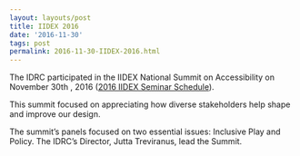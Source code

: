 ```yaml
---
layout: layouts/post
title: IIDEX 2016
date: '2016-11-30'
tags: post
permalink: 2016-11-30-IIDEX-2016.html
---
```

<p>
The IDRC participated in the IIDEX National Summit on Accessibility on November 30th
, 2016 (<a href="https://tbs.iidexcanada.com/conference/seminars2016">2016 IIDEX Seminar
 Schedule</a>).
</p>
<p>
This summit focused on appreciating how diverse stakeholders help shape and improve our design.
</p>
<p>
The summit’s panels focused on two essential issues: Inclusive Play and Policy. The
 IDRC’s Director, Jutta Treviranus, lead the Summit.
</p>
